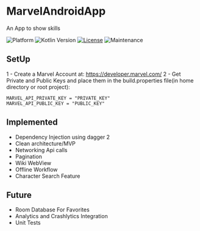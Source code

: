 # MarvelAndroidApp
An App to show skills

![Platform](https://img.shields.io/badge/platform-Android-lightgrey.svg?style=flat) ![Kotlin Version](https://img.shields.io/badge/Kotlin-1.2.50-orange.svg) [![License](https://img.shields.io/badge/License-LGPL%20v3-blue.svg)](https://opensource.org/licenses/Apache-2.0) ![Maintenance](https://img.shields.io/maintenance/yes/2019.svg)

## SetUp

1 - Create a Marvel Account at: https://developer.marvel.com/
2 - Get Private and Public Keys and place them in the build.properties file(in home directory or root project):
```
MARVEL_API_PRIVATE_KEY = "PRIVATE_KEY"
MARVEL_API_PUBLIC_KEY = "PUBLIC_KEY"
```

## Implemented

- Dependency Injection using dagger 2
- Clean architecture/MVP
- Networking Api calls
- Pagination
- Wiki WebView
- Offline Workflow
- Character Search Feature

## Future

- Room Database For Favorites
- Analytics and Crashlytics Integration
- Unit Tests